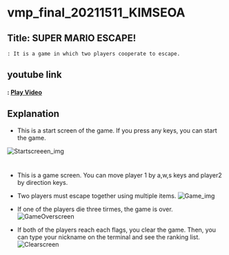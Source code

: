 # vmp_final_20211511_KIMSEOA

## Title: SUPER MARIO ESCAPE!
    : It is a game in which two players cooperate to escape.

## youtube link
#### : [Play Video](https://youtu.be/I9N2z73KKHg)

## Explanation
* This is a start screen of the game. If you press any keys, you can start the game.
  
![Startscreeen_img](https://github.com/seoooa/vmp_final_20211511_KIMSEOA/assets/102460668/de1d1af5-5f0c-4673-8500-3e8925606607)

#

* This is a game screen. You can move player 1 by a,w,s keys and player2 by direction keys.
* Two players must escape together using multiple items.
![Game_img](https://github.com/seoooa/vmp_final_20211511_KIMSEOA/assets/102460668/307cb21a-303e-41d1-a367-03828fbfdd9a)




* If one of the players die three tirmes, the game is over.
![GameOverscreen](https://github.com/seoooa/vmp_final_20211511_KIMSEOA/assets/102460668/dc5a67d6-e600-4d51-bb04-c84163c26d7d)




* If both of the players reach each flags, you clear the game. Then, you can type your nickname on the terminal and see the ranking list.
![Clearscreen](https://github.com/seoooa/vmp_final_20211511_KIMSEOA/assets/102460668/e92970e0-a563-40ed-bc3b-fee9baf8643c)


